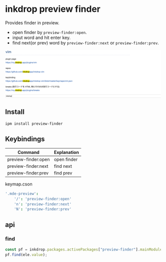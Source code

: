 # inkdrop preview finder

Provides finder in preview.

- open finder by `preview-finder:open`.
- input word and hit enter key.
- find next(or prev) word by `preview-finder:next` or `preview-finder:prev`.

![Screenshot](https://raw.githubusercontent.com/basyura/inkdrop-preview-finder/master/images/screenshot.png)

## Install

```
ipm install preview-finder
```

## Keybindings

| Command             | Explanation |
| ------------------- | ----------- |
| preview-finder:open | open finder |
| preview-finder:next | find next   |
| preview-finder:prev | find prev   |

keymap.cson

```cson
'.mde-preview':
    '/': 'preview-finder:open'
    'n': 'preview-finder:next'
    'N': 'preview-finder:prev'
```

## api


### find

```js
const pf = inkdrop.packages.activePackages["preview-finder"].mainModule;
pf.find(ele.value);
```

